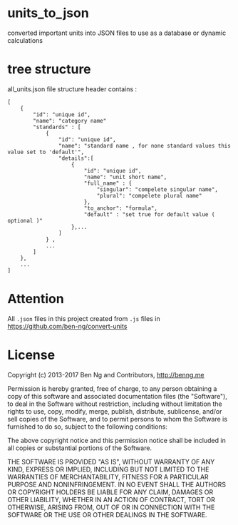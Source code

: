 # units_to_json
converted important units into JSON files to use as a database or dynamic calculations

# tree structure 
all_units.json file structure header contains : 
```
[
    {
        "id": "unique id", 
        "name": "category name"
        "standards" : [
            {
                "id": "unique id", 
                "name": "standard name , for none standard values this value set to 'default'", 
                "details":[
                    {
                        "id": "unique id", 
                        "name": "unit short name",
                        "full_name" : {
                            "singular": "compelete singular name",
                            "plural": "compelete plural name"
                        }, 
                        "to_anchor": "formula", 
                        "default" : "set true for default value ( optional )"
                    },...
                ]
            } , 
            ...
        ]
    }, 
    ...
]
```

# Attention 
 All ```.json``` files in this project created from ```.js``` files in https://github.com/ben-ng/convert-units 
 
# License
Copyright (c) 2013-2017 Ben Ng and Contributors, http://benng.me

Permission is hereby granted, free of charge, to any person obtaining a copy of this software and associated documentation files (the "Software"), to deal in the Software without restriction, including without limitation the rights to use, copy, modify, merge, publish, distribute, sublicense, and/or sell copies of the Software, and to permit persons to whom the Software is furnished to do so, subject to the following conditions:

The above copyright notice and this permission notice shall be included in all copies or substantial portions of the Software.

THE SOFTWARE IS PROVIDED "AS IS", WITHOUT WARRANTY OF ANY KIND, EXPRESS OR IMPLIED, INCLUDING BUT NOT LIMITED TO THE WARRANTIES OF MERCHANTABILITY, FITNESS FOR A PARTICULAR PURPOSE AND NONINFRINGEMENT. IN NO EVENT SHALL THE AUTHORS OR COPYRIGHT HOLDERS BE LIABLE FOR ANY CLAIM, DAMAGES OR OTHER LIABILITY, WHETHER IN AN ACTION OF CONTRACT, TORT OR OTHERWISE, ARISING FROM, OUT OF OR IN CONNECTION WITH THE SOFTWARE OR THE USE OR OTHER DEALINGS IN THE SOFTWARE.
